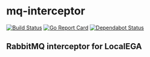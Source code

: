 # mq-interceptor
[![Build Status](https://github.com/uio-bmi/mq-interceptor/workflows/Go/badge.svg)](https://github.com/uio-bmi/mq-interceptor/actions)
[![Go Report Card](https://goreportcard.com/badge/github.com/uio-bmi/mq-interceptor)](https://goreportcard.com/report/github.com/uio-bmi/mq-interceptor)
[![Dependabot Status](https://api.dependabot.com/badges/status?host=github&repo=uio-bmi/mq-interceptor)](https://dependabot.com)

## RabbitMQ interceptor for LocalEGA
